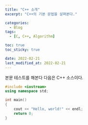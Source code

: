 ```yaml
---
title: "C++ 소개"
excerpt: "C++의 기본 문법을 살펴본다."

categories:
  - Blog
tags:
  - [C, C++, Algorithm]

toc: true
toc_sticky: true

date: 2022-02-21
last_modified_at: 2022-02-21
---
```


본문 테스트를 해본다
다음은 C++ 소스이다.

```cpp
#include <iostream>
using namespace std;

int main()
{
    cout << "Hello, world!" << endl;
    return 0;
}
```
